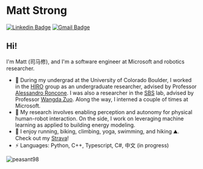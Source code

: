 # Matt Strong

[![Linkedin Badge](https://img.shields.io/badge/-matthewhstrong-blue?style=flat-square&logo=Linkedin&logoColor=white&link=https://www.linkedin.com/in/matthewhstrong/)](https://www.linkedin.com/in/matthewhstrong/)
[![Gmail Badge](https://img.shields.io/badge/-matthew.h.strong@gmail.com-c14438?style=flat-square&logo=Gmail&logoColor=white&link=mailto:matthew.h.strong@gmail.com)](mailto:matthew.h.strong@gmail.com)

## Hi!

I'm Matt (司马修), and I'm a software engineer at Microsoft and robotics researcher.

- :robot: During my undergrad at the University of Colorado Boulder, I worked in the [HIRO](https://hiro-group.ronc.one) group as an undergraduate researcher, advised by Professor [Alessandro Roncone](https://alessandro.ronc.one/). I was also a researcher in the [SBS](https://www.colorado.edu/lab/sbs) lab, advised by Professor [Wangda Zuo](https://www.colorado.edu/ceae/wangda-zuo). Along the way, I interned a couple of times at Microsoft.
- 🌱 My research involves enabling perception and autonomy for physical human-robot interaction. On the side, I work on leveraging machine learning as applied to building energy modeling.
- :runner: I enjoy running, biking, climbing, yoga, swimming, and hiking :mountain:. Check out my [Strava](https://www.strava.com/athletes/26495451)!
-  ⚡ Languages: Python, C++, Typescript, C#, 中文 (in progress)

<p align="left"> <img src="https://komarev.com/ghpvc/?username=peasant98&label=Profile%20views&color=0e75b6&style=classic" alt="peasant98" /> </p>
